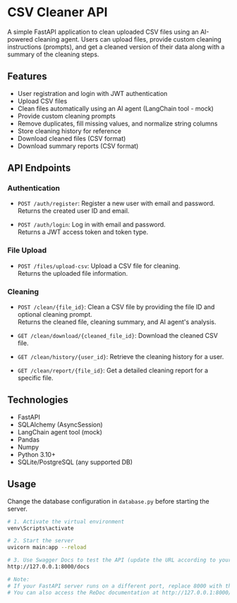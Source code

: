 # CSV Cleaner API

A simple FastAPI application to clean uploaded CSV files using an AI-powered cleaning agent. Users can upload files, provide custom cleaning instructions (prompts), and get a cleaned version of their data along with a summary of the cleaning steps.

## Features

- User registration and login with JWT authentication
- Upload CSV files
- Clean files automatically using an AI agent (LangChain tool - mock)
- Provide custom cleaning prompts
- Remove duplicates, fill missing values, and normalize string columns
- Store cleaning history for reference
- Download cleaned files (CSV format)
- Download summary reports (CSV format)

## API Endpoints

### Authentication
- `POST /auth/register`: Register a new user with email and password.  
  Returns the created user ID and email.  

- `POST /auth/login`: Log in with email and password.  
  Returns a JWT access token and token type.  

### File Upload
- `POST /files/upload-csv`: Upload a CSV file for cleaning.  
  Returns the uploaded file information.  

### Cleaning
- `POST /clean/{file_id}`: Clean a CSV file by providing the file ID and optional cleaning prompt.  
  Returns the cleaned file, cleaning summary, and AI agent's analysis.  

- `GET /clean/download/{cleaned_file_id}`: Download the cleaned CSV file.  

- `GET /clean/history/{user_id}`: Retrieve the cleaning history for a user.  

- `GET /clean/report/{file_id}`: Get a detailed cleaning report for a specific file.  

## Technologies

- FastAPI
- SQLAlchemy (AsyncSession)
- LangChain agent tool (mock)
- Pandas
- Numpy
- Python 3.10+
- SQLite/PostgreSQL (any supported DB)


## Usage

Change the database configuration in `database.py` before starting the server.

```bash
# 1. Activate the virtual environment
venv\Scripts\activate

# 2. Start the server
uvicorn main:app --reload

# 3. Use Swagger Docs to test the API (update the URL according to your local host and port)
http://127.0.0.1:8000/docs

# Note:
# If your FastAPI server runs on a different port, replace 8000 with the actual port number (e.g., http://127.0.0.1:8080/docs)
# You can also access the ReDoc documentation at http://127.0.0.1:8000/redoc

